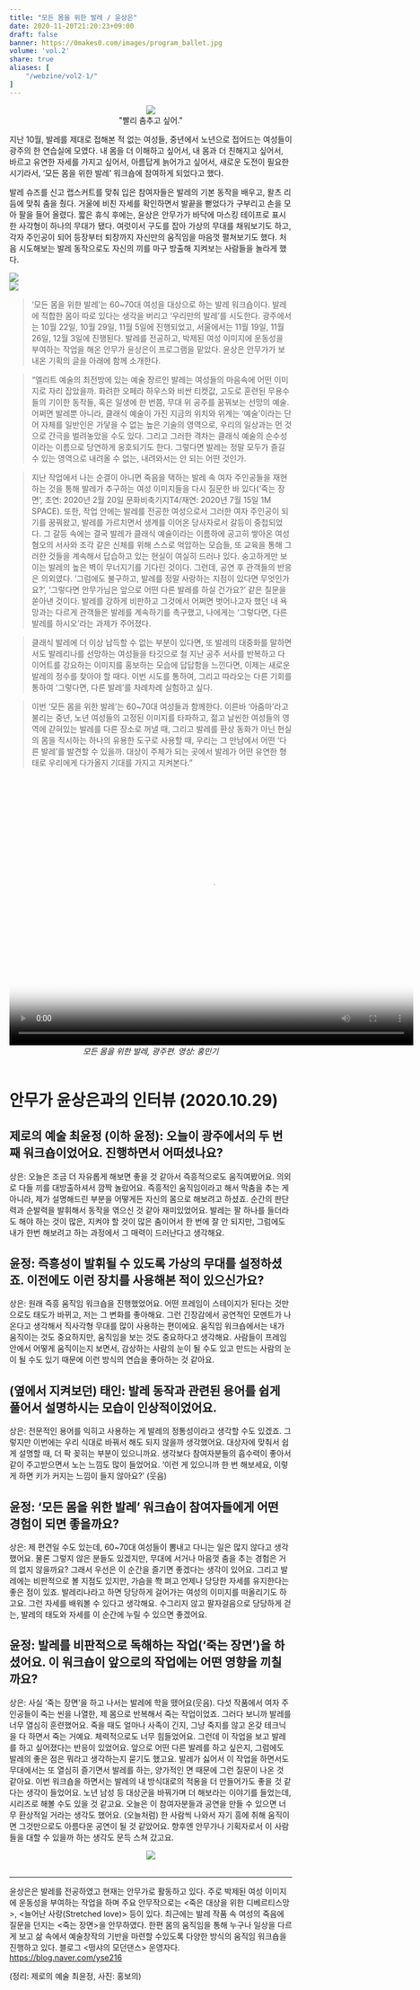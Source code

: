 ```yaml
---
title: "모든 몸을 위한 발레 / 윤상은"
date: 2020-11-20T21:20:23+09:00
draft: false
banner: https://0makes0.com/images/program_ballet.jpg
volume: 'vol.2'
share: true
aliases: [
    "/webzine/vol2-1/"
]
---
```


<center>
<img class="lg:w-1/2" src="https://lh4.googleusercontent.com/aZ__JIepVd5oDBbkCdI0DUYYFuJWoBZW3Plac84Os8yna0W7xoSpMvLfVyhyyXqbo0Lw8MpOB9C34kOO-ZfEHYOrZytBajNTJrcFjtmzQbFVd5UjjR_IBkyXAQ42CQEyiTeRs5cl">
</center>

<div class="m-auto mt-8 font-jejumyeongjo text-xl">
<center>
"빨리 춤추고 싶어."
</center>
</div>


지난 10월, 발레를 제대로 접해본 적 없는 여성들, 중년에서 노년으로 접어드는 여성들이 광주의 한 연습실에 모였다. 내 몸을 더 이해하고 싶어서, 내 몸과 더 친해지고 싶어서, 바르고 유연한 자세를 가지고 싶어서, 아름답게 늙어가고 싶어서, 새로운 도전이 필요한 시기라서, ‘모든 몸을 위한 발레’ 워크숍에 참여하게 되었다고 했다.

발레 슈즈를 신고 랩스커트를 맞춰 입은 참여자들은 발레의 기본 동작을 배우고, 왈츠 리듬에 맞춰 춤을 췄다. 거울에 비친 자세를 확인하면서 발끝을 뻗었다가 구부리고 손을 모아 팔을 들어 올렸다. 짧은 휴식 후에는, 윤상은 안무가가 바닥에 마스킹 테이프로 표시한 사각형이 하나의 무대가 됐다. 여럿이서 구도를 잡아 가상의 무대를 채워보기도 하고, 각자 주인공이 되어 등장부터 퇴장까지 자신만의 움직임을 마음껏 펼쳐보기도 했다. 처음 시도해보는 발레 동작으로도 자신의 끼를 마구 방출해 지켜보는 사람들을 놀라게 했다.

<div class="lg:flex">
<div class="lg:pt-4 px-2 py-2 lg:flex-1">
<img class="" src="https://lh6.googleusercontent.com/rP5Zs7ofsjIv82R-VICR5YNMboz2oy_hFHvAKjGQlf1bFuN5_TQggbAV7vgGQsf6XT3el1d9J9ieh91qh-z7YyKj3rxvKGuAQ2jOU19p8cJZ9k37ZBfHbN2RtHEkduVpiQXsGyS-">
</div>
<div class="lg:pt-4 px-2 py-2 lg:flex-1">
<img class="" src="https://lh6.googleusercontent.com/9qVpnF_MSDRWnwy7XWPK9_lzBg05DZCSCCs_0fWmDwzwO6FY-qP0X7KxGqZ727xBKTGHUKB5GgHjAQOZ4Fk3xt0SaGKCZSLtIyp8fIFiYyUgFh4m0caqSequKl0IrPIULYzxUy4B">
</div>
</div>

> ‘모든 몸을 위한 발레’는 60~70대 여성을 대상으로 하는 발레 워크숍이다. 발레에 적합한 몸이 따로 있다는 생각을 버리고 ‘우리만의 발레’를 시도한다. 광주에서는 10월 22일, 10월 29일, 11월 5일에 진행되었고, 서울에서는 11월 19일, 11월 26일, 12월 3일에 진행된다. 발레를 전공하고, 박제된 여성 이미지에 운동성을 부여하는 작업을 해온 안무가 윤상은이 프로그램을 맡았다. 윤상은 안무가가 보내온 기획의 글을 아래에 함께 소개한다.

> “엘리트 예술의 최전방에 있는 예술 장르인 발레는 여성들의 마음속에 어떤 이미지로 자리 잡았을까. 화려한 오페라 하우스와 비싼 티켓값, 고도로 훈련된 무용수들의 기이한 동작들, 혹은 일생에 한 번쯤, 무대 위 공주를 꿈꿔보는 선망의 예술. 어쩌면 발레뿐 아니라, 클래식 예술이 가진 지금의 위치와 위계는 ‘예술’이라는 단어 자체를 일반인은 가닿을 수 없는 높은 기술의 영역으로, 우리의 일상과는 먼 것으로 간극을 벌려놓았을 수도 있다. 그리고 그러한 격차는 클래식 예술의 순수성이라는 이름으로 당연하게 옹호되기도 한다. 그렇다면 발레는 정말 모두가 즐길 수 있는 영역으로 내려올 수 없는, 내려와서는 안 되는 어떤 것인가.

> 지난 작업에서 나는 순결이 아니면 죽음을 택하는 발레 속 여자 주인공들을 재현하는 것을 통해 발레가 추구하는 여성 이미지들을 다시 질문한 바 있다(‘죽는 장면’, 초연: 2020년 2월 20일 문화비축기지T4/재연: 2020년 7월 15일 1M SPACE). 또한, 작업 안에는 발레를 전공한 여성으로서 그러한 여자 주인공이 되기를 꿈꿔왔고, 발레를 가르치면서 생계를 이어온 당사자로서 갈등이 중첩되었다. 그 갈등 속에는 결국 발레가 클래식 예술이라는 이름하에 공고히 쌓아온 여성 혐오의 서사와 조각 같은 신체를 위해 스스로 억압하는 모습들, 또 교육을 통해 그러한 것들을 계속해서 답습하고 있는 현실이 여실히 드러나 있다. 숭고하게만 보이는 발레의 높은 벽이 무너지기를 기다린 것이다. 그런데, 공연 후 관객들의 반응은 의외였다. ‘그럼에도 불구하고, 발레를 정말 사랑하는 지점이 있다면 무엇인가요?’, ‘그렇다면 안무가님은 앞으로 어떤 다른 발레를 하실 건가요?’ 같은 질문을 쏟아낸 것이다. 발레를 강하게 비판하고 그것에서 어쩌면 벗어나고자 했던 내 욕망과는 다르게 관객들은 발레를 계속하기를 촉구했고, 나에게는 ‘그렇다면, 다른 발레를 하시오’라는 과제가 주어졌다.

> 클래식 발레에 더 이상 납득할 수 없는 부분이 있다면, 또 발레의 대중화를 말하면서도 발레리나를 선망하는 여성들을 타깃으로 철 지난 공주 서사를 반복하고 다이어트를 강요하는 이미지를 홍보하는 모습에 답답함을 느낀다면, 이제는 새로운 발레의 정수를 찾아야 할 때다. 이번 시도를 통하여, 그리고 따라오는 다른 기회를 통하여 ‘그렇다면, 다른 발레’를 차례차례 실험하고 싶다.

> 이번 ‘모든 몸을 위한 발레’는 60~70대 여성들과 함께한다. 이른바 ‘아줌마’라고 불리는 중년, 노년 여성들의 고정된 이미지를 타파하고, 젊고 날씬한 여성들의 영역에 갇혀있는 발레를 다른 장소로 꺼낼 때, 그리고 발레를 환상 동화가 아닌 현실의 몸을 직시하는 하나의 유용한 도구로 사용할 때, 우리는 그 만남에서 어떤 ‘다른 발레’를 발견할 수 있을까. 대상이 주체가 되는 곳에서 발레가 어떤 유연한 형태로 우리에게 다가올지 기대를 가지고 지켜본다.”

<div>
<link href="https://vjs.zencdn.net/7.8.4/video-js.css" rel="stylesheet" />
<script src="https://vjs.zencdn.net/ie8/ie8-version/videojs-ie8.min.js"></script>

<video id='my-video' class='video-js m-auto w-full lg:w-3/5 h-72' controls preload='auto' width='720' height='480' poster='https://0makes0.com/images/program_ballet.jpg'>
<source src=https://cloud.baribarilab.com/s/yN55HbAFe7XtF4E/download type='video/mp4'>
<p class='vjs-no-js'>
</p>
</video>
<center>
<em>
모든 몸을 위한 발레, 광주편. 영상: 홍민기
</em>
</center>
<script src='https://vjs.zencdn.net/7.8.4/video.js'></script>
</div>

<br/>

# 안무가 윤상은과의 인터뷰 (2020.10.29)

## 제로의 예술 최윤정 (이하 윤정): 오늘이 광주에서의 두 번째 워크숍이었어요. 진행하면서 어떠셨나요?

상은: 오늘은 조금 더 자유롭게 해보면 좋을 것 같아서 즉흥적으로도 움직여봤어요. 의외로 다들 끼를 대방출하셔서 깜짝 놀랐어요. 즉흥적인 움직임이라고 해서 막춤을 추는 게 아니라, 제가 설명해드린 부분을 어떻게든 자신의 몸으로 해보려고 하셨죠. 순간의 판단력과 순발력을 발휘해서 동작을 엮으신 것 같아 재미있었어요. 발레는 팔 하나를 들더라도 해야 하는 것이 많은, 지켜야 할 것이 많은 춤이어서 한 번에 잘 안 되지만, 그럼에도 내가 한번 해보려고 하는 과정에서 그 매력이 드러난다고 생각해요.

## 윤정: 즉흥성이 발휘될 수 있도록 가상의 무대를 설정하셨죠. 이전에도 이런 장치를 사용해본 적이 있으신가요?

상은: 원래 즉흥 움직임 워크숍을 진행했었어요. 어떤 프레임이 스테이지가 된다는 것만으로도 태도가 바뀌고, 저는 그 변화를 좋아해요. 그런 긴장감에서 공연적인 모멘트가 나온다고 생각해서 직사각형 무대를 많이 사용하는 편이에요. 움직임 워크숍에서는 내가 움직이는 것도 중요하지만, 움직임을 보는 것도 중요하다고 생각해요. 사람들이 프레임 안에서 어떻게 움직이는지 보면서, 감상하는 사람의 눈이 될 수도 있고 만드는 사람의 눈이 될 수도 있기 때문에 이런 방식의 연습을 좋아하는 것 같아요.

## (옆에서 지켜보던) 태인: 발레 동작과 관련된 용어를 쉽게 풀어서 설명하시는 모습이 인상적이었어요.

상은: 전문적인 용어를 익히고 사용하는 게 발레의 정통성이라고 생각할 수도 있겠죠. 그렇지만 이번에는 우리 식대로 바꿔서 해도 되지 않을까 생각했어요. 대상자에 맞춰서 쉽게 설명할 때, 더 팍 꽂히는 부분이 있으니까요. 생각보다 참여자분들의 흡수력이 좋아서 같이 주고받으면서 노는 느낌도 많이 들었어요. ‘이런 게 있으니까 한 번 해보세요, 이렇게 하면 키가 커지는 느낌이 들지 않아요?’ (웃음)

## 윤정: ‘모든 몸을 위한 발레’ 워크숍이 참여자들에게 어떤 경험이 되면 좋을까요?

상은: 제 편견일 수도 있는데, 60~70대 여성들이 뽐내고 다니는 일은 많지 않다고 생각했어요. 물론 그렇지 않은 분들도 있겠지만, 무대에 서거나 마음껏 춤을 추는 경험은 거의 없지 않을까요? 그래서 우선은 이 순간을 즐기면 좋겠다는 생각이 있어요. 그리고 발레에는 비판적으로 볼 지점도 있지만, 가슴을 쫙 펴고 언제나 당당한 자세를 유지한다는 좋은 점이 있죠. 발레리나라고 하면 당당하게 걸어가는 여성의 이미지를 떠올리기도 하고요. 그런 자세를 배워볼 수 있다고 생각해요. 수그리지 않고 팔자걸음으로 당당하게 걷는, 발레의 태도와 자세를 이 순간에 누릴 수 있으면 좋겠어요.

## 윤정: 발레를 비판적으로 독해하는 작업(‘죽는 장면’)을 하셨어요. 이 워크숍이 앞으로의 작업에는 어떤 영향을 끼칠까요?

상은: 사실 ‘죽는 장면’을 하고 나서는 발레에 학을 뗐어요(웃음). 다섯 작품에서 여자 주인공들이 죽는 씬을 나열한, 제 몸으로 반복해서 죽는 작업이었죠. 그러다 보니까 발레를 너무 열심히 훈련했어요. 죽을 때도 얼마나 사족이 긴지, 그냥 죽지를 않고 온갖 테크닉을 다 하면서 죽는 거예요. 체력적으로도 너무 힘들었어요. 그런데 이 작업을 보고 발레를 하고 싶어졌다는 반응이 있었어요. 앞으로 어떤 다른 발레를 하고 싶은지, 그럼에도 발레의 좋은 점은 뭐라고 생각하는지 묻기도 했고요. 발레가 싫어서 이 작업을 하면서도 무대에서는 또 열심히 즐기면서 발레를 하는, 양가적인 면 때문에 그런 질문이 나온 것 같아요.
이번 워크숍을 하면서는 발레의 내 방식대로의 적용을 더 만들어가도 좋을 것 같다는 생각이 들었어요. 노년 남성 등 대상군을 바꿔가며 더 해보라는 이야기를 들었는데, 시리즈로 해볼 수도 있을 것 같고요. 오늘은 이 참여자분들과 공연을 만들 수 있으면 너무 환상적일 거라는 생각도 했어요. (오늘처럼) 한 사람씩 나와서 자기 흥에 취해 움직이면 그것만으로도 아름다운 공연이 될 것 같았어요. 향후엔 안무가나 기획자로서 이 사람들을 대할 수 있을까 하는 생각도 문득 스쳐 갔고요.


<div class="m-auto">
<center>
<img class="lg:w-3/5" src="https://lh5.googleusercontent.com/cZvae2Fed6ozrvrcoVK1Nbemk5NWMBstCGqQ8OA48RaCHjbYlWxMVd37sMqzSAUn9uvMeY7Ignb1nHxCvlaMEde7VAJHEl8D1txSphKj4CJKWbzIQfA_X1ZXzOOc4D3p4Db4xtka">
</center>
</div>

<br/>

----

윤상은은 발레를 전공하였고 현재는 안무가로 활동하고 있다. 주로 박제된 여성 이미지에 운동성을 부여하는 작업을 하며 주요 안무작으로는 <죽은 대상을 위한 디베르티스망>, <늘어난 사랑(Stretched love)> 등이 있다. 최근에는 발레 작품 속 여성의 죽음에 질문을 던지는 <죽는 장면>을 안무하였다. 한편 몸의 움직임을 통해 누구나 일상을 다르게 보고 삶 속에서 예술창작의 기반을 마련할 수있도록 다양한 방식의 움직임 워크숍을 진행하고 있다. 블로그 <떵샤의 모던댄스> 운영자다. https://blog.naver.com/yse216

(정리: 제로의 예술 최윤정, 사진: 홍보의)
